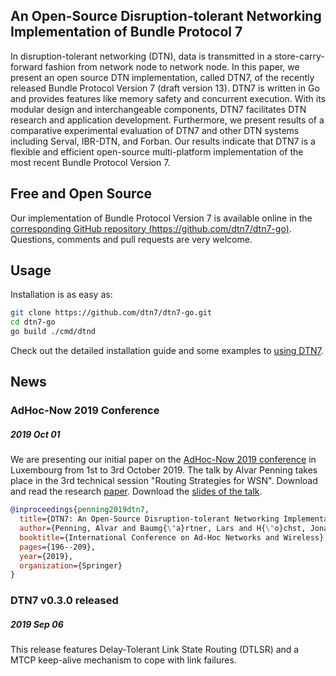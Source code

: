 ## An Open-Source Disruption-tolerant Networking Implementation of Bundle Protocol 7

In disruption-tolerant networking (DTN), data is transmitted in a store-carry-forward fashion from network node to network node. In this paper, we present an open source DTN implementation, called DTN7, of the recently released Bundle Protocol Version 7 (draft version 13). DTN7 is written in Go and provides features like memory safety and concurrent execution. With its modular design and interchangeable components, DTN7 facilitates DTN research and application development. Furthermore, we present results of a comparative experimental evaluation of DTN7 and other DTN systems including Serval, IBR-DTN, and Forban. Our results indicate that DTN7 is a flexible and efficient open-source multi-platform implementation of the most recent Bundle Protocol Version 7.


## Free and Open Source

Our implementation of Bundle Protocol Version 7 is available online in the [corresponding GitHub repository (https://github.com/dtn7/dtn7-go)](https://github.com/dtn7/dtn7-go). Questions, comments and pull requests are very welcome. 

## Usage

Installation is as easy as: 

```bash
git clone https://github.com/dtn7/dtn7-go.git
cd dtn7-go
go build ./cmd/dtnd
```

Check out the detailed installation guide and some examples to [using DTN7](https://github.com/dtn7/dtn7-go#installation).

## News

### AdHoc-Now 2019 Conference 
##### 2019 Oct 01
We are presenting our initial paper on the [AdHoc-Now 2019 conference](https://www.adhocnow2019.lu/programme/programme/) in Luxembourg from 1st to 3rd October 2019. The talk by Alvar Penning takes place in the 3rd technical session "Routing Strategies for WSN". Download and read the research [paper](https://github.com/dtn7/adhocnow2019/releases/download/v1.0/penning2019dtn.pdf). Download the [slides of the talk](https://github.com/dtn7/adhocnow2019-slides/releases/download/v0.1.0/penning2019dtn-slides.pdf).

```bibtex
@inproceedings{penning2019dtn7,
  title={DTN7: An Open-Source Disruption-tolerant Networking Implementation of Bundle Protocol 7},
  author={Penning, Alvar and Baumg{\"a}rtner, Lars and H{\"o}chst, Jonas and Sterz, Artur and Mezini, Mira and Freisleben, Bernd},
  booktitle={International Conference on Ad-Hoc Networks and Wireless},
  pages={196--209},
  year={2019},
  organization={Springer}
}
```

### DTN7 v0.3.0 released
##### 2019 Sep 06
This release features Delay-Tolerant Link State Routing (DTLSR) and a MTCP keep-alive mechanism to cope with link failures.

